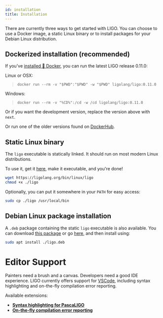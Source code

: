 ```yaml
---
id: installation
title: Installation
---
```


There are currently three ways to get started with LIGO. You can choose to use a Docker image, a static Linux binary or to install packages for your Debian Linux distribution.

## Dockerized installation (recommended)
If you've [installed 🐳 Docker](https://docs.docker.com/install/), you can run the latest LIGO release 0.11.0:

Linux or OSX:
> `docker run --rm -v "$PWD":"$PWD" -w "$PWD" ligolang/ligo:0.11.0`

Windows:
> `docker run --rm -v "%CD%":/cd -w /cd ligolang/ligo:0.11.0`

Or if you want the development version, replace the version above with `next`.

Or run one of the older versions found on [DockerHub](https://hub.docker.com/r/ligolang/ligo/tags).

## Static Linux binary

The `ligo` executable is statically linked. It should run on most modern Linux distributions.

To use it, get it [here](https://ligolang.org/bin/linux/ligo), make it executable, and you're done!

```zsh
wget https://ligolang.org/bin/linux/ligo
chmod +x ./ligo
```

Optionally, you can put it somewhere in your `PATH` for easy access:

```zsh
sudo cp ./ligo /usr/local/bin
```

## Debian Linux package installation

A `.deb` package containing the static `ligo` executable is also available.
You can download [this package](https://ligolang.org/deb/ligo.deb) or go [here](https://gitlab.com/ligolang/ligo/-/releases), and then install using:

```zsh
sudo apt install ./ligo.deb
```

# Editor Support
Painters need a brush and a canvas. Developers need a good IDE experience. LIGO currently offers support for [VSCode](https://code.visualstudio.com), including syntax highlighting and on-the-fly compilation error reporting.

Available extensions:
- **[Syntax highlighting for PascaLIGO](https://marketplace.visualstudio.com/items?itemName=LigoLang.pascaligo-vscode)**
- **[On-the-fly compilation error reporting](https://marketplace.visualstudio.com/items?itemName=Ligo.ligo-tools)**

